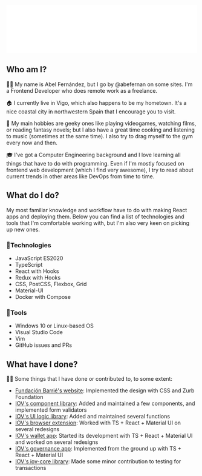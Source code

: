 ![header](header.svg)

## Who am I?

🧙‍♂️ My name is Abel Fernández, but I go by @abefernan on some sites. I'm a Frontend Developer who does remote work as a freelance.

🏠 I currently live in Vigo, which also happens to be my hometown. It's a nice coastal city in northwestern Spain that I encourage you to visit.

🧶 My main hobbies are geeky ones like playing videogames, watching films, or reading fantasy novels; but I also have a great time cooking and listening to music (sometimes at the same time). I also try to drag myself to the gym every now and then.

🎓 I've got a Computer Engineering background and I love learning all things that have to do with programming. Even if I'm mostly focused on frontend web development (which I find very awesome), I try to read about current trends in other areas like DevOps from time to time.

## What do I do?

My most familiar knowledge and workflow have to do with making React apps and deploying them. Below you can find a list of technologies and tools that I'm comfortable working with, but I'm also very keen on picking up new ones.

### 🚀Technologies

- JavaScript ES2020
- TypeScript
- React with Hooks
- Redux with Hooks
- CSS, PostCSS, Flexbox, Grid
- Material-UI
- Docker with Compose

### 🔧Tools

- Windows 10 or Linux-based OS
- Visual Studio Code
- Vim
- GitHub issues and PRs

## What have I done?

👷‍♂️ Some things that I have done or contributed to, to some extent:

- [Fundación Barrié's website](https://fundacionbarrie.org): Implemented the design with CSS and Zurb Foundation
- [IOV's component library](https://github.com/iov-one/ponferrada/tree/master/packages/medulas-react-components): Added and maintained a few components, and implemented form validators
- [IOV's UI logic library](https://github.com/iov-one/ponferrada/tree/master/packages/ui-logic): Added and maintained several functions
- [IOV's browser extension](https://github.com/iov-one/ponferrada/tree/master/packages/sanes-browser-extension): Worked with TS + React + Material UI on several redesigns
- [IOV's wallet app](https://github.com/iov-one/ponferrada/tree/master/packages/bierzo-wallet): Started its development with TS + React + Material UI and worked on several redesigns
- [IOV's governance app](https://github.com/iov-one/ponferrada/tree/master/packages/sil-governance): Implemented from the ground up with TS + React + Material UI
- [IOV's iov-core library](https://github.com/iov-one/iov-core): Made some minor contribution to testing for transactions
